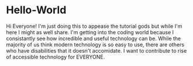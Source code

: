 # Hello-World

Hi Everyone!
I'm just doing this to appease the tutorial gods but while I'm here I might as well share. I'm getting into the coding world because I consistantly see how incredible and useful technology can be. While the majority of us think modern technology is so easy to use, there are others who have disabilities that it doesn't accomidate. I want to contribute to rise of accessible technology for EVERYONE.
